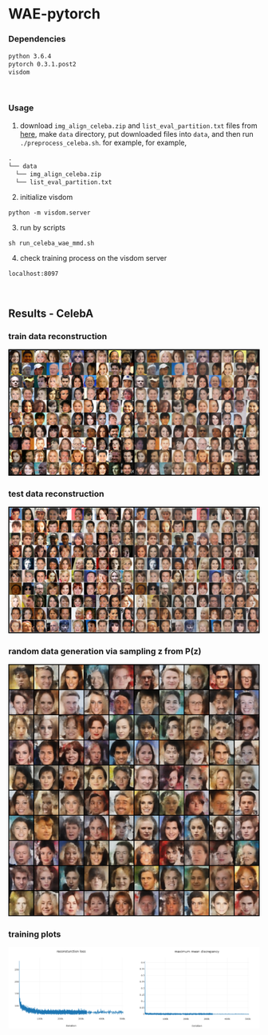 # WAE-pytorch

### Dependencies
```
python 3.6.4
pytorch 0.3.1.post2
visdom
```
<br>

### Usage
1. download ```img_align_celeba.zip``` and ```list_eval_partition.txt``` files from [here], make ```data``` directory, put downloaded files into ```data```, and then run ```./preprocess_celeba.sh```. for example,
for example,
```
.
└── data
  └── img_align_celeba.zip
  └── list_eval_partition.txt
```
2. initialize visdom
```
python -m visdom.server
```
3. run by scripts
```
sh run_celeba_wae_mmd.sh
```
4. check training process on the visdom server
```
localhost:8097
```
<br>

## Results - CelebA
### train data reconstruction
![train_recon](misc/train_reconstruction.jpg)
### test data reconstruction
![test_recon](misc/test_reconstruction.jpg)
### random data generation via sampling z from P(z)
![random_sample](misc/random_sample.jpg)
### training plots
![curves](misc/curves.png)

[here]: http://mmlab.ie.cuhk.edu.hk/projects/CelebA.html
